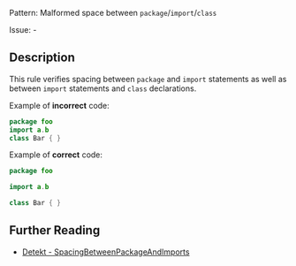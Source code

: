 Pattern: Malformed space between `package`/`import`/`class`

Issue: -

## Description

This rule verifies spacing between `package` and `import` statements as well as between `import` statements and `class` declarations.

Example of **incorrect** code:

```kotlin
package foo
import a.b
class Bar { }
```

Example of **correct** code:

```kotlin
package foo

import a.b

class Bar { }
```

## Further Reading

* [Detekt - SpacingBetweenPackageAndImports](https://arturbosch.github.io/detekt/style.html#spacingbetweenpackageandimports)